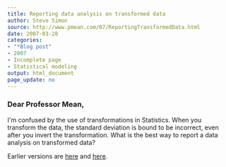 ```yaml
---
title: Reporting data analysis on transformed data
author: Steve Simon
source: http://www.pmean.com/07/ReportingTransformedData.html
date: 2007-03-28
categories:
- "*Blog post"
- 2007
- Incomplete page
- Statistical modeling 
output: html_document
page_update: no
---
```


### Dear Professor Mean,

I'm confused by the use of transformations in Statistics. When you transform the data, the standard deviation is bound to be incorrect, even after you invert the transformation. What is the best way to report a data analysis on transformed data?

Earlier versions are [here][sim1] and [here][sim2].

[sim1]: http://www.pmean.com/07/ReportingTransformedData.html
[sim2]: http://new.pmean.com/ReportingTransformedData/

